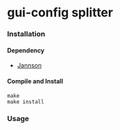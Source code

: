 gui-config splitter
=========
### Installation
#### Dependency
- [Jannson](http://www.digip.org/jansson/)

#### Compile and Install
```
make
make install
```

### Usage

